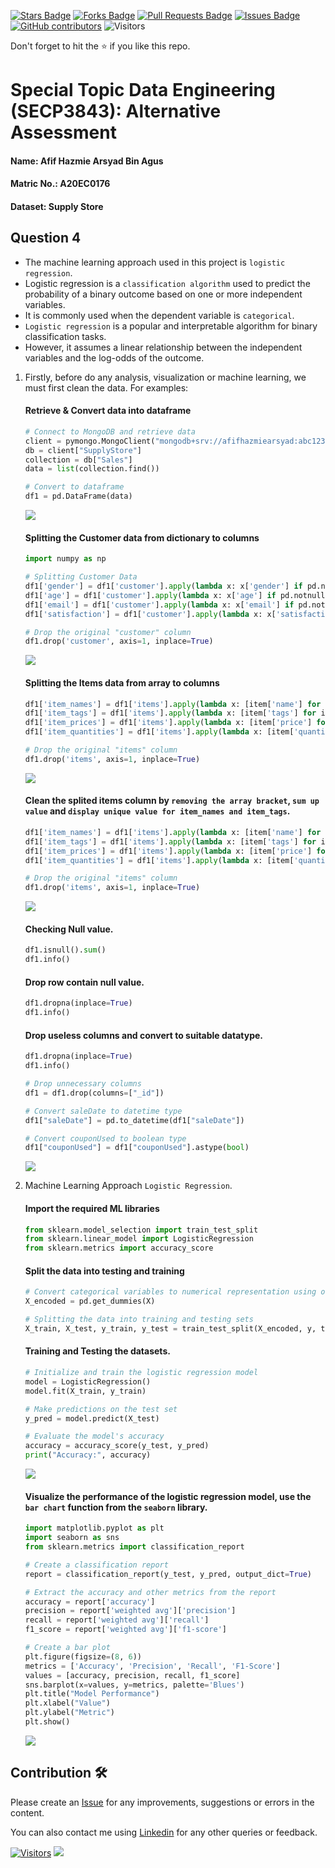 <a href="https://github.com/drshahizan/SECP3843/stargazers"><img src="https://img.shields.io/github/stars/drshahizan/SECP3843" alt="Stars Badge"/></a>
<a href="https://github.com/drshahizan/SECP3843/network/members"><img src="https://img.shields.io/github/forks/drshahizan/SECP3843" alt="Forks Badge"/></a>
<a href="https://github.com/drshahizan/SECP3843/pulls"><img src="https://img.shields.io/github/issues-pr/drshahizan/SECP3843" alt="Pull Requests Badge"/></a>
<a href="https://github.com/drshahizan/SECP3843/issues"><img src="https://img.shields.io/github/issues/drshahizan/SECP3843" alt="Issues Badge"/></a>
<a href="https://github.com/drshahizan/SECP3843/graphs/contributors"><img alt="GitHub contributors" src="https://img.shields.io/github/contributors/drshahizan/SECP3843?color=2b9348"></a>
![Visitors](https://api.visitorbadge.io/api/visitors?path=https%3A%2F%2Fgithub.com%2Fdrshahizan%2FSECP3843&labelColor=%23d9e3f0&countColor=%23697689&style=flat)

Don't forget to hit the :star: if you like this repo.

# Special Topic Data Engineering (SECP3843): Alternative Assessment

#### Name: Afif Hazmie Arsyad Bin Agus
#### Matric No.: A20EC0176
#### Dataset: Supply Store

## Question 4
   - The machine learning approach used in this project is `logistic regression`.
   - Logistic regression is a `classification algorithm` used to predict the probability of a binary outcome based on one or more independent variables.
   - It is commonly used when the dependent variable is `categorical`.
   - `Logistic regression` is a popular and interpretable algorithm for binary classification tasks.
   - However, it assumes a linear relationship between the independent variables and the log-odds of the outcome.

   1. Firstly, before do any analysis, visualization or machine learning, we must first clean the data. For examples:

      #### Retrieve & Convert data into dataframe
      ```python
      # Connect to MongoDB and retrieve data
      client = pymongo.MongoClient("mongodb+srv://afifhazmiearsyad:abc123456789@noctua.bw9bvzx.mongodb.net/")
      db = client["SupplyStore"]
      collection = db["Sales"]
      data = list(collection.find())
      
      # Convert to dataframe
      df1 = pd.DataFrame(data)
      ```
      <img src="https://github.com/drshahizan/SECP3843/blob/main/submission/AfifHazmie/question4/files/images/df1.jpg">

      #### Splitting the Customer data from dictionary to columns
      ```python
      import numpy as np

      # Splitting Customer Data
      df1['gender'] = df1['customer'].apply(lambda x: x['gender'] if pd.notnull(x) else np.nan)
      df1['age'] = df1['customer'].apply(lambda x: x['age'] if pd.notnull(x) else np.nan)
      df1['email'] = df1['customer'].apply(lambda x: x['email'] if pd.notnull(x) else np.nan)
      df1['satisfaction'] = df1['customer'].apply(lambda x: x['satisfaction'] if pd.notnull(x) else np.nan)
      
      # Drop the original "customer" column
      df1.drop('customer', axis=1, inplace=True)
      ```
      <img src="https://github.com/drshahizan/SECP3843/blob/main/submission/AfifHazmie/question4/files/images/customersplit.jpg">

      #### Splitting the Items data from array to columns
      ```python
      df1['item_names'] = df1['items'].apply(lambda x: [item['name'] for item in x] if isinstance(x, list) else [])
      df1['item_tags'] = df1['items'].apply(lambda x: [item['tags'] for item in x] if isinstance(x, list) else [])
      df1['item_prices'] = df1['items'].apply(lambda x: [item['price'] for item in x] if isinstance(x, list) else [])
      df1['item_quantities'] = df1['items'].apply(lambda x: [item['quantity'] for item in x] if isinstance(x, list) else [])
      
      # Drop the original "items" column
      df1.drop('items', axis=1, inplace=True)
      ```
      <img src="https://github.com/drshahizan/SECP3843/blob/main/submission/AfifHazmie/question4/files/images/itemsplit.jpg">

      #### Clean the splited items column by `removing the array bracket`, `sum up value` and `display unique value for item_names and item_tags`.
      ```python
      df1['item_names'] = df1['items'].apply(lambda x: [item['name'] for item in x] if isinstance(x, list) else [])
      df1['item_tags'] = df1['items'].apply(lambda x: [item['tags'] for item in x] if isinstance(x, list) else [])
      df1['item_prices'] = df1['items'].apply(lambda x: [item['price'] for item in x] if isinstance(x, list) else [])
      df1['item_quantities'] = df1['items'].apply(lambda x: [item['quantity'] for item in x] if isinstance(x, list) else [])
      
      # Drop the original "items" column
      df1.drop('items', axis=1, inplace=True)
      ```
      <img src="https://github.com/drshahizan/SECP3843/blob/main/submission/AfifHazmie/question4/files/images/itemclean.jpg">

      #### Checking Null value.
      ```python
      df1.isnull().sum()
      df1.info()
      ```

      #### Drop row contain null value.
      ```python
      df1.dropna(inplace=True)
      df1.info()
      ```

      #### Drop useless columns and convert to suitable datatype.
      ```python
      df1.dropna(inplace=True)
      df1.info()

      # Drop unnecessary columns
      df1 = df1.drop(columns=["_id"])
      
      # Convert saleDate to datetime type
      df1["saleDate"] = pd.to_datetime(df1["saleDate"])
      
      # Convert couponUsed to boolean type
      df1["couponUsed"] = df1["couponUsed"].astype(bool)
      ```
      <img src="https://github.com/drshahizan/SECP3843/blob/main/submission/AfifHazmie/question4/files/images/cleandata.jpg">
      
   2. Machine Learning Approach `Logistic Regression`.
      #### Import the required ML libraries
      ```python
      from sklearn.model_selection import train_test_split
      from sklearn.linear_model import LogisticRegression
      from sklearn.metrics import accuracy_score
      ```

      #### Split the data into testing and training
      ```python
      # Convert categorical variables to numerical representation using one-hot encoding
      X_encoded = pd.get_dummies(X)
      
      # Splitting the data into training and testing sets
      X_train, X_test, y_train, y_test = train_test_split(X_encoded, y, test_size=0.2, random_state=42)
      ```

      #### Training and Testing the datasets.
      ```python
      # Initialize and train the logistic regression model
      model = LogisticRegression()
      model.fit(X_train, y_train)
      
      # Make predictions on the test set
      y_pred = model.predict(X_test)
      
      # Evaluate the model's accuracy
      accuracy = accuracy_score(y_test, y_pred)
      print("Accuracy:", accuracy)
      ```
      <img src="https://github.com/drshahizan/SECP3843/blob/main/submission/AfifHazmie/question4/files/images/Laccuracy.jpg">

      #### Visualize the performance of the logistic regression model, use the `bar chart` function from the `seaborn` library.
      ```python
      import matplotlib.pyplot as plt
      import seaborn as sns
      from sklearn.metrics import classification_report
      
      # Create a classification report
      report = classification_report(y_test, y_pred, output_dict=True)
      
      # Extract the accuracy and other metrics from the report
      accuracy = report['accuracy']
      precision = report['weighted avg']['precision']
      recall = report['weighted avg']['recall']
      f1_score = report['weighted avg']['f1-score']
      
      # Create a bar plot
      plt.figure(figsize=(8, 6))
      metrics = ['Accuracy', 'Precision', 'Recall', 'F1-Score']
      values = [accuracy, precision, recall, f1_score]
      sns.barplot(x=values, y=metrics, palette='Blues')
      plt.title("Model Performance")
      plt.xlabel("Value")
      plt.ylabel("Metric")
      plt.show()
      ```
      <img src="https://github.com/drshahizan/SECP3843/blob/main/submission/AfifHazmie/question4/files/images/barchart.jpg">



## Contribution 🛠️
Please create an [Issue](https://github.com/drshahizan/special-topic-data-engineering/issues) for any improvements, suggestions or errors in the content.

You can also contact me using [Linkedin](https://www.linkedin.com/in/drshahizan/) for any other queries or feedback.

[![Visitors](https://api.visitorbadge.io/api/visitors?path=https%3A%2F%2Fgithub.com%2Fdrshahizan&labelColor=%23697689&countColor=%23555555&style=plastic)](https://visitorbadge.io/status?path=https%3A%2F%2Fgithub.com%2Fdrshahizan)
![](https://hit.yhype.me/github/profile?user_id=81284918)




